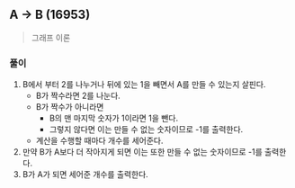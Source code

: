## A → B (16953)
> 그래프 이론 

### 풀이 
1. B에서 부터 2를 나누거나 뒤에 있는 1을 빼면서 A를 만들 수 있는지 살핀다.
   - B가 짝수라면 2를 나눈다. 
   - B가 짝수가 아니라면
     - B의 맨 마지막 숫자가 1이라면 1을 뺀다. 
     - 그렇지 않다면 이는 만들 수 없는 숫자이므로 -1를 출력한다. 
   - 계산을 수행할 때마다 개수를 세어준다.
2. 만약 B가 A보다 더 작아지게 되면 이는 또한 만들 수 없는 숫자이므로 -1를 출력한다. 
3. B가 A가 되면 세어준 개수를 출력한다. 